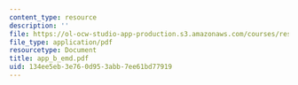 ```yaml
---
content_type: resource
description: ''
file: https://ol-ocw-studio-app-production.s3.amazonaws.com/courses/res-6-003-electromechanical-dynamics-spring-2009/134ee5eb3e760d953abb7ee61bd77919_app_b_emd.pdf
file_type: application/pdf
resourcetype: Document
title: app_b_emd.pdf
uid: 134ee5eb-3e76-0d95-3abb-7ee61bd77919
---
```

